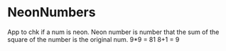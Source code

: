 # NeonNumbers 
App to chk if a num is neon.
Neon number is number that the sum of the square of the number is the original num.
9*9 = 81
8+1 = 9
